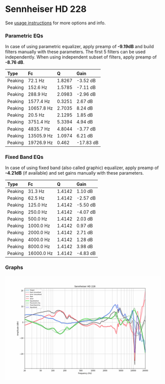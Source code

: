 # Sennheiser HD 228
See [usage instructions](https://github.com/jaakkopasanen/AutoEq#usage) for more options and info.

### Parametric EQs
In case of using parametric equalizer, apply preamp of **-9.19dB** and build filters manually
with these parameters. The first 5 filters can be used independently.
When using independent subset of filters, apply preamp of **-8.76 dB**.

| Type    | Fc         |      Q | Gain      |
|:--------|:-----------|:-------|:----------|
| Peaking | 72.1 Hz    | 1.8267 | -3.52 dB  |
| Peaking | 152.6 Hz   | 1.5785 | -7.11 dB  |
| Peaking | 288.9 Hz   | 2.0983 | -2.96 dB  |
| Peaking | 1577.4 Hz  | 0.3251 | 2.67 dB   |
| Peaking | 10657.8 Hz | 2.7035 | 8.24 dB   |
| Peaking | 20.5 Hz    | 2.1295 | 1.85 dB   |
| Peaking | 3751.4 Hz  | 5.3394 | 4.94 dB   |
| Peaking | 4835.7 Hz  | 4.8044 | -3.77 dB  |
| Peaking | 13505.9 Hz | 1.0974 | 6.21 dB   |
| Peaking | 19726.9 Hz | 0.462  | -17.83 dB |

### Fixed Band EQs
In case of using fixed band (also called graphic) equalizer, apply preamp of **-4.21dB**
(if available) and set gains manually with these parameters.

| Type    | Fc         |      Q | Gain     |
|:--------|:-----------|:-------|:---------|
| Peaking | 31.3 Hz    | 1.4142 | 1.10 dB  |
| Peaking | 62.5 Hz    | 1.4142 | -2.57 dB |
| Peaking | 125.0 Hz   | 1.4142 | -5.50 dB |
| Peaking | 250.0 Hz   | 1.4142 | -4.07 dB |
| Peaking | 500.0 Hz   | 1.4142 | 2.03 dB  |
| Peaking | 1000.0 Hz  | 1.4142 | 0.97 dB  |
| Peaking | 2000.0 Hz  | 1.4142 | 2.71 dB  |
| Peaking | 4000.0 Hz  | 1.4142 | 1.28 dB  |
| Peaking | 8000.0 Hz  | 1.4142 | 3.98 dB  |
| Peaking | 16000.0 Hz | 1.4142 | -4.83 dB |

### Graphs
![](./Sennheiser%20HD%20228.png)